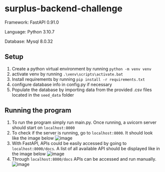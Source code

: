 # surplus-backend-challenge

Framework: FastAPI 0.91.0

Language: Python 3.10.7

Database: Mysql 8.0.32


## Setup
1. Create a python virtual environment by running `python -m venv venv`
2. activate venv by running `.\venv\scripts\activate.bat`
3. Install requirements by running `pip install -r requirements.txt`
4. configure database info in config.py if necessary
5. Populate the database by importing data from the provided .csv files located in the `seed_data` folder

## Running the program
1. To run the program simply run main.py. Once running, a uvicorn server should start on `localhost:8000`
2. To check if the server is running, go to `localhost:8000`. It should look like the image below
![image](https://user-images.githubusercontent.com/44045536/218298554-70ff7104-7844-41bf-ba92-77b789a1bf5a.png)
3. With FastAPI, APIs could be easily accessed by going to `localhost:8000/docs`. A list of all available API should be displayed like in the image below
![image](https://user-images.githubusercontent.com/44045536/218298601-96db3e4a-3fd7-4a26-97ac-5dfecd43134f.png)
4. Through `localhost:8000/docs` APIs can be accessed and run manually.
![image](https://user-images.githubusercontent.com/44045536/218298676-27611351-245a-4dcf-9572-d61561459e0f.png)
